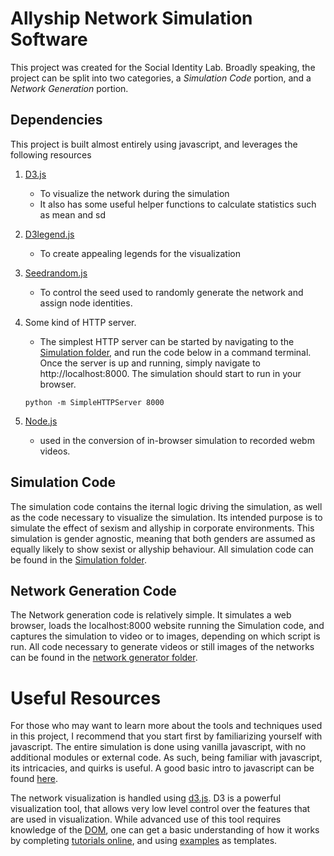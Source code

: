 # Allyship Network Simulation Software

This project was created for the Social Identity Lab. Broadly speaking, the project can be split into two categories, a *Simulation Code* portion, and a *Network Generation* portion. 

## Dependencies

This project is built almost entirely using javascript, and leverages the following resources

1. [D3.js](D3js.org)
   * To visualize the network during the simulation
   * It also has some useful helper functions to calculate statistics such as mean and sd
 
2. [D3legend.js](http://d3-legend.susielu.com/)
   * To create appealing legends for the visualization

3. [Seedrandom.js](https://github.com/davidbau/seedrandom)
   * To control the seed used to randomly generate the network and assign node identities.
   
4. Some kind of HTTP server. 
   * The simplest HTTP server can be started by navigating to the [Simulation folder](/Simulation), and run the code below in a command terminal. Once the server is up and running, simply navigate to http://localhost:8000. The simulation should start to run in your browser.
   ```
   python -m SimpleHTTPServer 8000
   ```
   
5. [Node.js](nodejs.org)
   * used in the conversion of in-browser simulation to recorded webm videos.


## Simulation Code

The simulation code contains the iternal logic driving the simulation, as well as the code necessary to visualize the simulation. Its intended purpose is to simulate the effect of sexism and allyship in corporate environments. This simulation is gender agnostic, meaning that both genders are assumed as equally likely to show sexist or allyship behaviour. All simulation code can be found in the [Simulation folder](/Simulation).

## Network Generation Code

The Network generation code is relatively simple. It simulates a web browser, loads the localhost:8000 website running the Simulation code, and captures the simulation to video or to images, depending on which script is run. All code necessary to generate videos or still images of the networks can be found in the [network generator folder](/network%20generator).

# Useful Resources

For those who may want to learn more about the tools and techniques used in this project, I recommend that you start first by familiarizing yourself with javascript. The entire simulation is done using vanilla javascript, with no additional modules or external code. As such, being familiar with javascript, its intricacies, and quirks is useful. A good basic intro to javascript can be found [here](https://www.w3schools.com/js/default.asp). 

The network visualization is handled using [d3.js](d3js.org). D3 is a powerful visualization tool, that allows very low level control over the features that are used in visualization. While advanced use of this tool requires knowledge of the [DOM](https://www.w3schools.com/js/js_htmldom.asp), one can get a basic understanding of how it works by completing [tutorials online](https://github.com/d3/d3/wiki/tutorials), and using [examples](https://github.com/d3/d3/wiki/Gallery) as templates.
